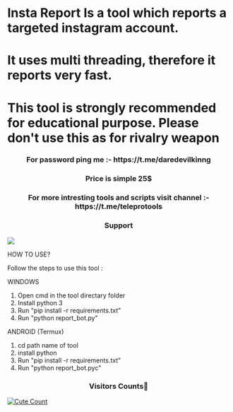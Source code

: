 
# Insta Report Is a tool which reports a targeted instagram account. 
# It uses multi threading, therefore it reports very fast. 
# This tool is strongly recommended for educational purpose. Please don't use this as for rivalry weapon


<h3 align="center">For password ping me :- https://t.me/daredevilkinng</h3>

<h3 align="center">Price is simple 25$</h3>

<h3 align="center">For more intresting tools and scripts visit channel :- https://t.me/teleprotools</h3>

<h3 align="center">Support</h3><a href="https://t.me/daredevilkinng"><img src="https://img.shields.io/badge/Contact%20Owner-red.svg?logo=Telegram"></a>


HOW TO USE?

Follow the steps to use this tool : 

WINDOWS

1. Open cmd in the tool directary folder
2. Install python 3
3. Run "pip install -r requirements.txt"
4. Run "python report_bot.py"

ANDROID (Termux)

1. cd path name of tool
2. install python
3. Run "pip install -r requirements.txt" 
4. Run "python report_bot.pyc"



<h3 align="center">Visitors Counts👀</h3>
<a href="https://github.com/daredevilkinng/Insta-Report-Bot"><img alt="Cute Count" 
src="https://count.getloli.com/get/@Insta-Report-Bot?theme=rule34" /></a>
